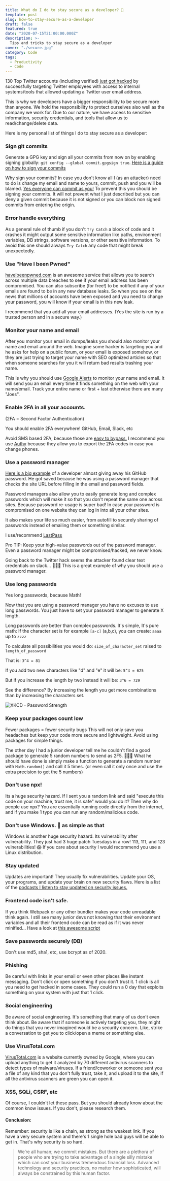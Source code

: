 ```yaml
---
title: What do I do to stay secure as a developer? 🤔
template: post
slug: how-to-stay-secure-as-a-developer
draft: false
featured: true
date: "2020-07-15T21:00:00.000Z"
description: >-
  Tips and tricks to stay secure as a developer
cover: "./secure.jpg"
category: Code
tags:
  - Productivity
  - Code
---
```


130 Top Twitter accounts (including verified) [just got hacked](https://threatpost.com/the-great-twitter-hack-what-we-know-what-we-dont/157538/) by successfully targeting Twitter employees with access to internal systems/tools that allowed updating a Twitter user email address.

This is why we developers have a bigger responsibility to be secure more than anyone. We hold the responsibility to protect ourselves also well as the company we work for. Due to our nature, we have access to sensitive information, security credentials, and tools that allow us to read/change/delete data.

Here is my personal list of things I do to stay secure as a developer:

### Sign git commits

Generate a GPG key and sign all your commits from now on by enabling signing globally: `git config --global commit.gpgsign true`. [Here is a guide on how to sign your commits](https://docs.github.com/en/github/authenticating-to-github/signing-commits)

Why sign your commits? In case you don't know all I (as an attacker) need to do is change my email and name to yours, commit, push and you will be blamed. [Yes everyone can commit as you!](https://medium.com/@pjbgf/spoofing-git-commits-7bef357d72f0) To prevent this you should be signing your commits. It will not prevent what I just described but you can deny a given commit because it is not signed or you can block non signed commits from entering the origin.

### Error handle everything

As a general rule of thumb if you don't `Try Catch` a block of code and it crashes it might output some sensitive information like paths, environment variables, DB strings, software versions, or other sensitive information. To avoid this one should always `Try Catch` any code that might break unexpectedly.

### Use "Have I been Pwned"

[haveibeenpwned.com](https://haveibeenpwned.com/) is an awesome service that allows you to search across multiple data breaches to see if your email address has been compromised. You can also subscribe (for free!) to be notified if any of your emails are found to be in any new database leaks. So when you see on the news that millions of accounts have been exposed and you need to change your password, you will know if your email is in this new leak.

I recommend that you add all your email addresses. (Yes the site is run by a trusted person and in a secure way.)

### Monitor your name and email

After you monitor your email in dumps/leaks you should also monitor your name and email around the web. Imagine some hacker is targeting you and he asks for help on a public forum, or your email is exposed somehow, or they are just trying to target your name with SEO optimized articles so that when someone searches for you it will return bad results trashing your name.

This is why you should use [Google Alerts](https://www.google.com/alerts) to monitor your name and email. It will send you an email every time it finds something on the web with your name/email. Track your entire name or first + last otherwise there are many "Joes".

### Enable 2FA in all your accounts.

(2FA = Second Factor Authentication)

You should enable 2FA everywhere! GitHub, Email, Slack, etc

Avoid SMS based 2FA, because those are [easy to bypass.](https://en.wikipedia.org/wiki/SIM_swap_scam) I recommend you use [Authy](https://authy.com/download/) because they allow you to export the 2FA codes in case you change phones.

### Use a password manager

[Here is a big example](https://twitter.com/glenmaddern/status/1278252319646367744) of a developer almost giving away his GitHub password. He got saved because he was using a password manager that checks the site URL before filling in the email and password fields.

Password managers also allow you to easily generate long and complex passwords which will make it so that you don't repeat the same one across sites. Because password re-usage is super bad! In case your password is compromised on one website they can log in into all your other sites.

It also makes your life so much easier, from autofill to securely sharing of passwords instead of emailing them or something similar.

I use/recommend [LastPass](https://www.lastpass.com/)

Pro TIP: Keep your high-value passwords out of the password manager. Even a password manager might be compromised/hacked, we never know.

Going back to the Twitter hack seems the attacker found clear text credentials on slack... 🤦🏻‍♂️
This is a great example of why you should use a password manager.

### Use long passwords

Yes long passwords, because Math!

Now that you are using a password manager you have no excuses to use long passwords. You just have to set your password manager to generate X length.

Long passwords are better than complex passwords. It's simple, It's pure math:
If the character set is for example `[a-c]` (a,b,c), you can create: `aaaa` up to `zzzz`

To calculate all possibilities you would do:
`size_of_character_set` raised to `length_of_password`

That is: `3^4 = 81`

If you add two new characters like "d" and "e" it will be: `5^4 = 625`

But if you increase the length by two instead it will be: `3^6 = 729`

See the difference? By increasing the length you get more combinations than by increasing the characters set.

![XKCD - Password Strength](https://imgs.xkcd.com/comics/password_strength.png)

### Keep your packages count low

Fewer packages = fewer security bugs
This will not only save you headaches but keep your code more secure and lightweight.
Avoid using packages for simple things.

The other day I had a junior developer tell me he couldn't find a good package to generate 5 random numbers to send as 2F5. 🤦🏻‍♂️ What he should have done is simply make a function to generate a random number with `Math.random()` and call it 5 times. (or even call it only once and use the extra precision to get the 5 numbers)

### Don't use npx!

Its a huge security hazard. If I sent you a random link and said "execute this code on your machine, trust me, it is safe" would you do it? Then why do people use npx? You are essentially running code directly from the internet, and if you make 1 typo you can run any random/malicious code.

### Don't use Windows. 🤮 as simple as that

Windows is another huge security hazard. Its vulnerability after vulnerability. They just had 3 huge patch Tuesdays in a row! 113, 111, and 123 vulnerabilities! 😱
If you care about security I would recommend you use a Linux distribution.

### Stay updated

Updates are important! They usually fix vulnerabilities. Update your OS, your programs, and update your brain on new security flaws. Here is a list of the [podcasts I listen to stay updated on security issues.](https://blog.rodrigograca.com/why-do-i-listen-to-these-podcasts/)

### Frontend code isn't safe.

If you think Webpack or any other bundler makes your code unreadable think again. I still see many junior devs not knowing that their environment variables and all their frontend code can be read as if it was never minified... Have a look at [this awesome script](https://github.com/timmc/unsourcemap)

### Save passwords securely (DB)

Don't use md5, sha1, etc, use bcrypt as of 2020.

### Phishing

Be careful with links in your email or even other places like instant messaging. Don't click or open something if you don't trust it. 1 click is all you need to get hacked in some cases. They could run a 0 day that exploits something on your system with just that 1 click.

### Social engineering

Be aware of social engineering. It's something that many of us don't even think about. Be aware that if someone is actively targeting you, they might do things that you never imagined would be a security concern. Like, strike a conversation to get you to click/open a meme or something else.

### Use VirusTotal.com

[VirusTotal.com](https://www.virustotal.com/) is a website currently owned by Google, where you can upload anything to get it analyzed by 70 different antivirus scanners to detect types of malware/viruses. If a friend/coworker or someone sent you a file of any kind that you don't fully trust, take it, and upload it to the site, if all the antivirus scanners are green you can open it.

### XSS, SQLi, CSRF, etc

Of course, I couldn't let these pass. But you should already know about the common know issues. If you don't, please research them.

#### Conclusion:

Remember: security is like a chain, as strong as the weakest link. If you have a very secure system and there's 1 single hole bad guys will be able to get in. That's why security is so hard.

> We’re all human; we commit mistakes. But there are a plethora of people who are trying to take advantage of a single silly mistake which can cost your business tremendous financial loss. Advanced technology and security practices, no matter how sophisticated, will always be constrained by this human factor.
